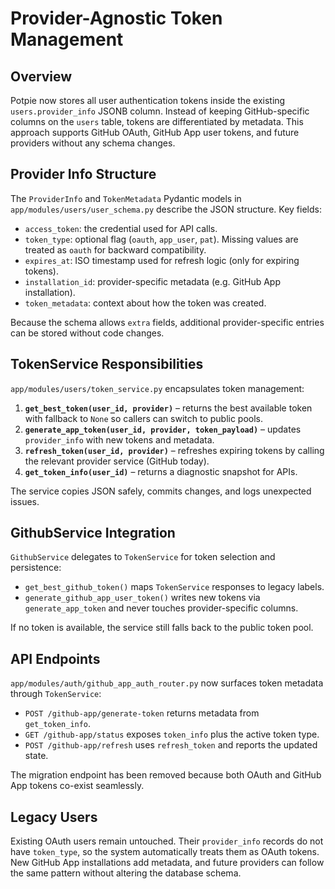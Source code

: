 # Provider-Agnostic Token Management

## Overview

Potpie now stores all user authentication tokens inside the existing
`users.provider_info` JSONB column. Instead of keeping GitHub-specific columns
on the `users` table, tokens are differentiated by metadata. This approach
supports GitHub OAuth, GitHub App user tokens, and future providers without any
schema changes.

## Provider Info Structure

The `ProviderInfo` and `TokenMetadata` Pydantic models in
`app/modules/users/user_schema.py` describe the JSON structure. Key fields:

- `access_token`: the credential used for API calls.
- `token_type`: optional flag (`oauth`, `app_user`, `pat`). Missing values are
  treated as `oauth` for backward compatibility.
- `expires_at`: ISO timestamp used for refresh logic (only for expiring tokens).
- `installation_id`: provider-specific metadata (e.g. GitHub App installation).
- `token_metadata`: context about how the token was created.

Because the schema allows `extra` fields, additional provider-specific entries
can be stored without code changes.

## TokenService Responsibilities

`app/modules/users/token_service.py` encapsulates token management:

1. **`get_best_token(user_id, provider)`** – returns the best available token
   with fallback to `None` so callers can switch to public pools.
2. **`generate_app_token(user_id, provider, token_payload)`** – updates
   `provider_info` with new tokens and metadata.
3. **`refresh_token(user_id, provider)`** – refreshes expiring tokens by calling
   the relevant provider service (GitHub today).
4. **`get_token_info(user_id)`** – returns a diagnostic snapshot for APIs.

The service copies JSON safely, commits changes, and logs unexpected issues.

## GithubService Integration

`GithubService` delegates to `TokenService` for token selection and persistence:

- `get_best_github_token()` maps `TokenService` responses to legacy labels.
- `generate_github_app_user_token()` writes new tokens via `generate_app_token`
  and never touches provider-specific columns.

If no token is available, the service still falls back to the public token pool.

## API Endpoints

`app/modules/auth/github_app_auth_router.py` now surfaces token metadata through
`TokenService`:

- `POST /github-app/generate-token` returns metadata from `get_token_info`.
- `GET /github-app/status` exposes `token_info` plus the active token type.
- `POST /github-app/refresh` uses `refresh_token` and reports the updated state.

The migration endpoint has been removed because both OAuth and GitHub App tokens
co-exist seamlessly.

## Legacy Users

Existing OAuth users remain untouched. Their `provider_info` records do not have
`token_type`, so the system automatically treats them as OAuth tokens. New GitHub
App installations add metadata, and future providers can follow the same pattern
without altering the database schema.
